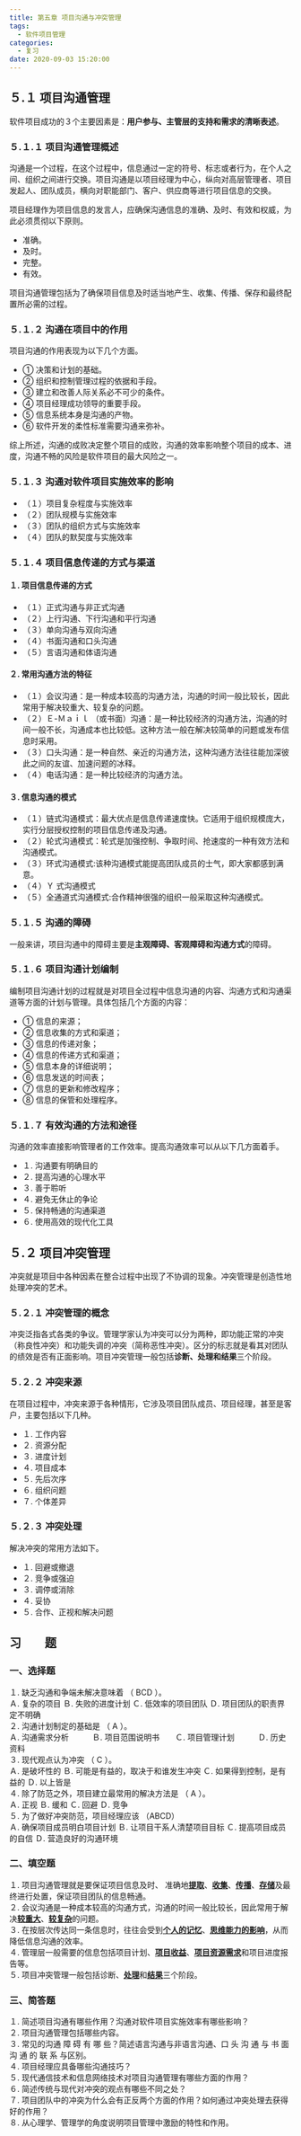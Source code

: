 ```yaml
---
title: 第五章 项目沟通与冲突管理
tags:
  - 软件项目管理
categories:
  - 复习
date: 2020-09-03 15:20:00
---
```

## ５.１ 项目沟通管理
软件项目成功的３个主要因素是：**用户参与、主管层的支持和需求的清晰表述**。
### ５.１.１ 项目沟通管理概述
沟通是一个过程，在这个过程中，信息通过一定的符号、标志或者行为，在个人之间、组织之间进行交换。项目沟通是以项目经理为中心，纵向对高层管理者、项目发起人、团队成员，横向对职能部门、客户、供应商等进行项目信息的交换。

项目经理作为项目信息的发言人，应确保沟通信息的准确、及时、有效和权威，为此必须贯彻以下原则。 
- 准确。
- 及时。
- 完整。
- 有效。

项目沟通管理包括为了确保项目信息及时适当地产生、收集、传播、保存和最终配置所必需的过程。
### ５.１.２ 沟通在项目中的作用
项目沟通的作用表现为以下几个方面。 
- ① 决策和计划的基础。
- ② 组织和控制管理过程的依据和手段。
- ③ 建立和改善人际关系必不可少的条件。
- ④ 项目经理成功领导的重要手段。
- ⑤ 信息系统本身是沟通的产物。
- ⑥ 软件开发的柔性标准需要沟通来弥补。

综上所述，沟通的成败决定整个项目的成败，沟通的效率影响整个项目的成本、进度，沟通不畅的风险是软件项目的最大风险之一。
### ５.１.３ 沟通对软件项目实施效率的影响
- （１）项目复杂程度与实施效率
- （２）团队规模与实施效率
- （３）团队的组织方式与实施效率
- （４）团队的默契度与实施效率
### ５.１.４ 项目信息传递的方式与渠道
#### １. 项目信息传递的方式
- （１）正式沟通与非正式沟通
- （２）上行沟通、下行沟通和平行沟通
- （３）单向沟通与双向沟通
- （４）书面沟通和口头沟通
- （５）言语沟通和体语沟通
#### ２. 常用沟通方法的特征
- （１）会议沟通：是一种成本较高的沟通方法，沟通的时间一般比较长，因此常用于解决较重大、较复杂的问题。
- （２）Ｅ-Ｍａｉｌ （或书面）沟通：是一种比较经济的沟通方法，沟通的时间一般不长，沟通成本也比较低。这种方法一般在解决较简单的问题或发布信息时采用。
- （３）口头沟通：是一种自然、亲近的沟通方法，这种沟通方法往往能加深彼此之间的友谊、加速问题的冰释。
- （４）电话沟通：是一种比较经济的沟通方法。
#### ３. 信息沟通的模式
- （１）链式沟通模式：最大优点是信息传递速度快。它适用于组织规模庞大，实行分层授权控制的项目信息传递及沟通。 
- （２）轮式沟通模式：轮式是加强控制、争取时间、抢速度的一种有效方法和沟通模式。
- （３）环式沟通模式:该种沟通模式能提高团队成员的士气，即大家都感到满意。 
- （４）Ｙ 式沟通模式
- （５）全通道式沟通模式:合作精神很强的组织一般采取这种沟通模式。
### ５.１.５ 沟通的障碍
一般来讲，项目沟通中的障碍主要是**主观障碍、客观障碍和沟通方式**的障碍。
### ５.１.６ 项目沟通计划编制
编制项目沟通计划的过程就是对项目全过程中信息沟通的内容、沟通方式和沟通渠道等方面的计划与管理。具体包括几个方面的内容：
- ① 信息的来源；
- ② 信息收集的方式和渠道；
- ③ 信息的传递对象；
- ④ 信息的传递方式和渠道；
- ⑤ 信息本身的详细说明；
- ⑥ 信息发送的时间表；
- ⑦ 信息的更新和修改程序；
- ⑧ 信息的保管和处理程序。
### ５.１.７ 有效沟通的方法和途径
沟通的效率直接影响管理者的工作效率。提高沟通效率可以从以下几方面着手。
- １. 沟通要有明确目的
- ２. 提高沟通的心理水平
- ３. 善于聆听
- ４. 避免无休止的争论
- ５. 保持畅通的沟通渠道
- ６. 使用高效的现代化工具
## ５.２ 项目冲突管理
冲突就是项目中各种因素在整合过程中出现了不协调的现象。冲突管理是创造性地处理冲突的艺术。
### ５.２.１ 冲突管理的概念
冲突泛指各式各类的争议。管理学家认为冲突可以分为两种，即功能正常的冲突（称良性冲突）和功能失调的冲突（简称恶性冲突）。区分的标志就是看其对团队的绩效是否有正面影响。项目冲突管理一般包括**诊断、处理和结果**三个阶段。
### ５.２.２ 冲突来源
在项目过程中，冲突来源于各种情形，它涉及项目团队成员、项目经理，甚至是客户，主要包括以下几种。
- １. 工作内容
- ２. 资源分配
- ３. 进度计划
- ４. 项目成本
- ５. 先后次序
- ６. 组织问题
- ７. 个体差异
### ５.２.３ 冲突处理
解决冲突的常用方法如下。
- １. 回避或撤退
- ２. 竞争或强迫
- ３. 调停或消除
- ４. 妥协
- ５. 合作、正视和解决问题
## 习　　题
### 一、选择题
１. 缺乏沟通和争端未解决意味着 （ BCD ）。  
Ａ. 复杂的项目 Ｂ. 失败的进度计划
Ｃ. 低效率的项目团队 Ｄ. 项目团队的职责界定不明确  
２. 沟通计划制定的基础是 （  A  ）。  
Ａ. 沟通需求分析　　　Ｂ. 项目范围说明书　　Ｃ. 项目管理计划　　　Ｄ. 历史资料  
３. 现代观点认为冲突 （  C  ）。  
Ａ. 是破坏性的 Ｂ. 可能是有益的，取决于和谁发生冲突
Ｃ. 如果得到控制，是有益的 Ｄ. 以上皆是  
４. 除了防范之外，项目建立最常用的解决方法是 （  A  ）。  
Ａ. 正视 Ｂ. 缓和 Ｃ. 回避 Ｄ. 竞争  
５. 为了做好冲突防范，项目经理应该 （ABCD）  
Ａ. 确保项目成员明白项目计划 Ｂ. 让项目干系人清楚项目目标
Ｃ. 提高项目成员的自信 Ｄ. 营造良好的沟通环境  
### 二、填空题
１. 项目沟通管理就是要保证项目信息及时、 准确地<u><b>提取</b></u>、<u><b>收集</b></u>、<u><b>传播</b></u>、<u><b>存储</b></u>及最终进行处置，保证项目团队的信息畅通。  
２. 会议沟通是一种成本较高的沟通方式，沟通的时间一般比较长，因此常用于解决<u><b>较重大</b></u>、<u><b>较复杂</b></u>的问题。  
３. 在按层次传达同一条信息时，往往会受到<u><b>个人的记忆</b></u>、<u><b>思维能力的影响</b></u>，从而降低信息沟通的效率。  
４. 管理层一般需要的信息包括项目计划、<u><b>项目收益</b></u>、<u><b>项目资源需求</b></u>和项目进度报告等。  
５. 项目冲突管理一般包括诊断、<u><b>处理</b></u>和<u><b>结果</b></u>三个阶段。   
### 三、简答题
１. 简述项目沟通有哪些作用？沟通对软件项目实施效率有哪些影响？  
２. 项目沟通管理包括哪些内容。  
３. 常见的沟通 障 碍 有 哪 些？简述语言沟通与非语言沟通、口 头 沟 通 与 书 面 沟 通 的 联 系 与区别。  
４. 项目经理应具备哪些沟通技巧？  
５. 现代通信技术和信息网络技术对项目沟通管理有哪些方面的作用？  
６. 简述传统与现代对冲突的观点有哪些不同之处？  
７. 项目团队中的冲突为什么会有正反两个方面的作用？如何通过冲突处理去获得好的作用？  
８. 从心理学、管理学的角度说明项目管理中激励的特性和作用。